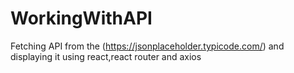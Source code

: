 # WorkingWithAPI
Fetching API from the (https://jsonplaceholder.typicode.com/) and displaying it using react,react router and axios
